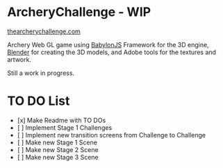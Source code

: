 # ArcheryChallenge - WIP
<a href="http://thearcherychallenge.com">thearcherychallenge.com</a>

Archery Web GL game using <a href="http://babylonjs.com/">BabylonJS</a> Framework for the 3D engine, <a href="https://www.blender.org/">Blender</a> for creating the 3D models, and Adobe tools for the textures and artwork.

Still a work in progress.

<h1>TO DO List</h1>
<ul>
  <li>[x] Make Readme with TO DOs </li>
  <li>[ ] Implement Stage 1 Challenges </li>
  <li>[ ] Implement new transition screens from Challenge to Challenge </li>
  <li>[ ] Make new Stage 1 Scene </li>
  <li>[ ] Make new Stage 2 Scene </li>
  <li>[ ] Make new Stage 3 Scene </li>
</ul>
